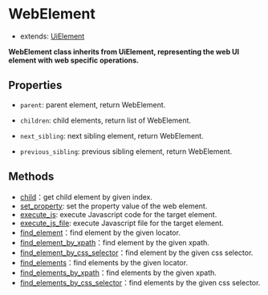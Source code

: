 # WebElement

- extends: [UiElement](./../../../../../python/uielement/uielement.md) 

**WebElement class inherits from UiElement, representing the web UI element with web specific operations.**  

## Properties

- `parent`: parent element, return WebElement.  

- `children`: child elements, return list of WebElement.  

- `next_sibling`: next sibling element, return WebElement.

- `previous_sibling`: previous sibling element, return WebElement.

## Methods
- [child](./child.md)：get child element by given index.
- [set_property](./set_property.md): set the property value of the web element.  
- [execute_js](./execute_js.md): execute Javascript code for the target element.  
- [execute_js_file](./execute_js_file.md): execute Javascript file for the target element.  
- [find_element](./find_element.md)：find element by the given locator.
- [find_element_by_xpath](./find_element_by_xpath.md)：find element by the given xpath.  
- [find_element_by_css_selector](./find_element_by_css_selector.md)：find element by the given css selector.
- [find_elements](./find_elements.md)：find elements by the given locator.
- [find_elements_by_xpath](./find_elements_by_xpath.md)：find elements by the given xpath.
- [find_elements_by_css_selector](./find_elements_by_css_selector.md)：find elements by the given css selector.


